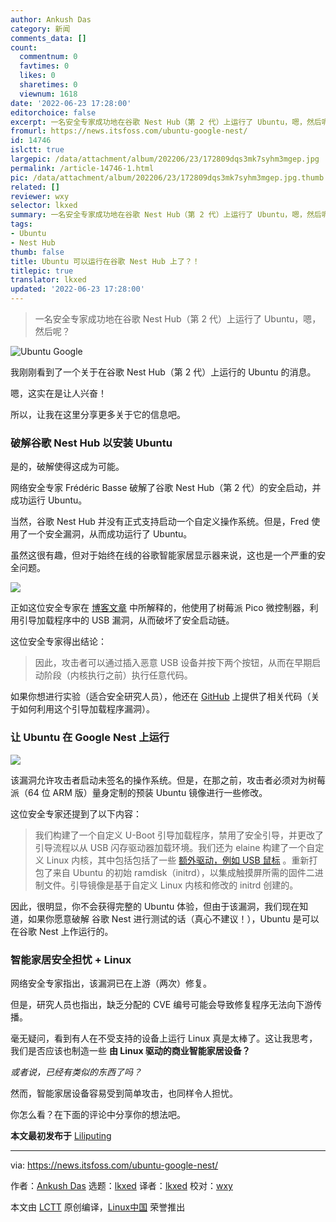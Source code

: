 ```yaml
---
author: Ankush Das
category: 新闻
comments_data: []
count:
  commentnum: 0
  favtimes: 0
  likes: 0
  sharetimes: 0
  viewnum: 1618
date: '2022-06-23 17:28:00'
editorchoice: false
excerpt: 一名安全专家成功地在谷歌 Nest Hub（第 2 代）上运行了 Ubuntu，嗯，然后呢？
fromurl: https://news.itsfoss.com/ubuntu-google-nest/
id: 14746
islctt: true
largepic: /data/attachment/album/202206/23/172809dqs3mk7syhm3mgep.jpg
permalink: /article-14746-1.html
pic: /data/attachment/album/202206/23/172809dqs3mk7syhm3mgep.jpg.thumb.jpg
related: []
reviewer: wxy
selector: lkxed
summary: 一名安全专家成功地在谷歌 Nest Hub（第 2 代）上运行了 Ubuntu，嗯，然后呢？
tags:
- Ubuntu
- Nest Hub
thumb: false
title: Ubuntu 可以运行在谷歌 Nest Hub 上了？！
titlepic: true
translator: lkxed
updated: '2022-06-23 17:28:00'
---
```



> 
> 一名安全专家成功地在谷歌 Nest Hub（第 2 代）上运行了 Ubuntu，嗯，然后呢？
> 
> 
> 


![Ubuntu Google](/data/attachment/album/202206/23/172809dqs3mk7syhm3mgep.jpg)


我刚刚看到了一个关于在谷歌 Nest Hub（第 2 代）上运行的 Ubuntu 的消息。


嗯，这实在是让人兴奋！


所以，让我在这里分享更多关于它的信息吧。


### 破解谷歌 Nest Hub 以安装 Ubuntu


是的，破解使得这成为可能。


网络安全专家 Frédéric Basse 破解了谷歌 Nest Hub（第 2 代）的安全启动，并成功运行 Ubuntu。


当然，谷歌 Nest Hub 并没有正式支持启动一个自定义操作系统。但是，Fred 使用了一个安全漏洞，从而成功运行了 Ubuntu。


虽然这很有趣，但对于始终在线的谷歌智能家居显示器来说，这也是一个严重的安全问题。


![](/data/attachment/album/202206/23/173042akools2scf82fdic.gif)


正如这位安全专家在 [博客文章](https://fredericb.info/2022/06/breaking-secure-boot-on-google-nest-hub-2nd-gen-to-run-ubuntu.html) 中所解释的，他使用了树莓派 Pico 微控制器，利用引导加载程序中的 USB 漏洞，从而破坏了安全启动链。


这位安全专家得出结论：



> 
> 因此，攻击者可以通过插入恶意 USB 设备并按下两个按钮，从而在早期启动阶段（内核执行之前）执行任意代码。
> 
> 
> 


如果你想进行实验（适合安全研究人员），他还在 [GitHub](https://github.com/frederic/chipicopwn) 上提供了相关代码（关于如何利用这个引导加载程序漏洞）。


### 让 Ubuntu 在 Google Nest 上运行


![](/data/attachment/album/202206/23/172809v0tccv57cha71hc5.jpg)


该漏洞允许攻击者启动未签名的操作系统。但是，在那之前，攻击者必须对为树莓派（64 位 ARM 版）量身定制的预装 Ubuntu 镜像进行一些修改。


这位安全专家还提到了以下内容：



> 
> 我们构建了一个自定义 U-Boot 引导加载程序，禁用了安全引导，并更改了引导流程以从 USB 闪存驱动器加载环境。我们还为 elaine 构建了一个自定义 Linux 内核，其中包括包括了一些 [额外驱动，例如 USB 鼠标](https://github.com/frederic/elaine-linux/commit/11068237d9178e77d79e3a5d27fc4f8f9b923c51) 。重新打包了来自 Ubuntu 的初始 ramdisk（initrd），以集成触摸屏所需的固件二进制文件。引导镜像是基于自定义 Linux 内核和修改的 initrd 创建的。
> 
> 
> 


因此，很明显，你不会获得完整的 Ubuntu 体验，但由于该漏洞，我们现在知道，如果你愿意破解 谷歌 Nest 进行测试的话（真心不建议！），Ubuntu 是可以在谷歌 Nest 上作运行的。


### 智能家居安全担忧 + Linux


网络安全专家指出，该漏洞已在上游（两次）修复。


但是，研究人员也指出，缺乏分配的 CVE 编号可能会导致修复程序无法向下游传播。


毫无疑问，看到有人在不受支持的设备上运行 Linux 真是太棒了。这让我思考，我们是否应该也制造一些 **由 Linux 驱动的商业智能家居设备？**


*或者说，已经有类似的东西了吗？*


然而，智能家居设备容易受到简单攻击，也同样令人担忧。


你怎么看？在下面的评论中分享你的想法吧。


**本文最初发布于** [Liliputing](https://liliputing.com/2022/06/hacker-installs-ubuntu-on-a-google-nest-hub-2nd-gen-smart-display.html)




---


via: <https://news.itsfoss.com/ubuntu-google-nest/>


作者：[Ankush Das](https://news.itsfoss.com/author/ankush/) 选题：[lkxed](https://github.com/lkxed) 译者：[lkxed](https://github.com/lkxed) 校对：[wxy](https://github.com/wxy)


本文由 [LCTT](https://github.com/LCTT/TranslateProject) 原创编译，[Linux中国](https://linux.cn/) 荣誉推出